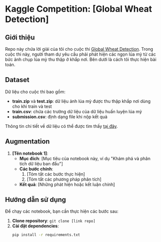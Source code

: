 # Kaggle Competition: [Global Wheat Detection]

## Giới thiệu
Repo này chứa lời giải của tôi cho cuộc thi [Global Wheat Detection](https://www.kaggle.com/competitions/global-wheat-detection/overview). Trong cuộc thi này, người tham dự yêu cầu phải phát hiện các ngọn lúa mỳ từ các bức ảnh chụp lúa mỳ thu thập ở khắp nơi. Bên dưới là cách tôi thực hiện bài toán.
## Dataset
Dữ liệu cho cuộc thi bao gồm:
- **train.zip** và **test.zip**: dữ liệu ảnh lúa mỳ được thu thập khắp nơi dùng cho khi train và test
- **train.csv**: chứa các trường dữ liệu của dữ liệu  huấn luyện lúa mỳ
- **submission.csv**: định dạng file khi nộp kết quả

Thông tin chi tiết về dữ liệu có thể được tìm thấy [tại đây](https://www.kaggle.com/competitions/global-wheat-detection/data).

## Augmentation

1. **[Tên notebook 1]**:
   - **Mục đích**: [Mục tiêu của notebook này, ví dụ "Khám phá và phân tích dữ liệu ban đầu"]
   - **Các bước chính**: 
     1. [Tóm tắt các bước thực hiện]
     2. [Tóm tắt các phương pháp phân tích]
   - **Kết quả**: [Những phát hiện hoặc kết luận chính]



## Hướng dẫn sử dụng
Để chạy các notebook, bạn cần thực hiện các bước sau:
1. **Clone repository**: `git clone [link repo]`
2. **Cài đặt dependencies**:
   ```bash
   pip install -r requirements.txt
